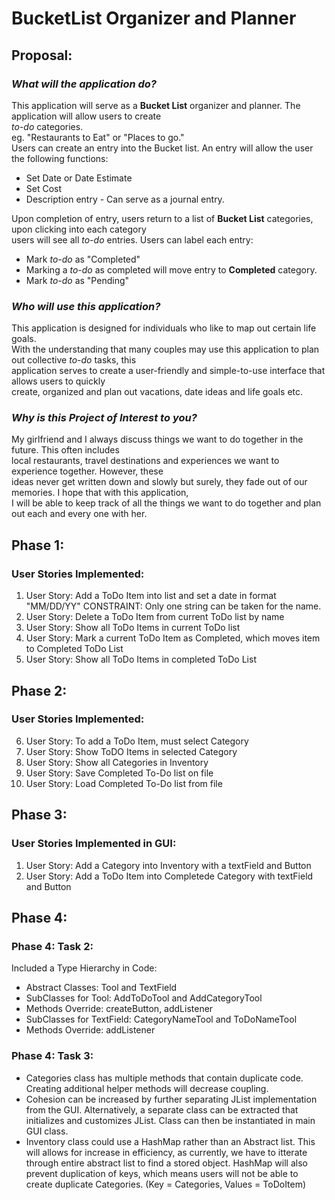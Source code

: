 # BucketList Organizer and Planner 

## Proposal: 

### *What will the application do?*

This application will serve as a **Bucket List** organizer and planner. The application will allow users to create  
*to-do* categories.  
eg. "Restaurants to Eat" or "Places to go."  
Users can create an entry into the Bucket list. An entry will allow the user the following functions:  
* Set Date or Date Estimate 
* Set Cost
* Description entry - Can serve as a journal entry.  

Upon completion of entry, users return to a list of **Bucket List** categories, upon clicking into each category  
users will see all *to-do* entries. 
Users can label each entry:   
* Mark *to-do* as "Completed"
 * Marking a *to-do* as completed will move entry to **Completed** category.  
* Mark *to-do* as "Pending" 


### *Who will use this application?*  

This application is designed for individuals who like to map out certain life goals.  
With the understanding that many couples may use this application to plan out collective *to-do* tasks, this  
application serves to create a user-friendly and simple-to-use interface that allows users to quickly  
create, organized and plan out vacations, date ideas and life goals etc.  

### *Why is this Project of Interest to you?* 

My girlfriend and I always discuss things we want to do together in the future. This often includes  
local restaurants, travel destinations and experiences we want to experience together. However, these  
ideas never get written down and slowly but surely, they fade out of our memories. I hope that with this application,  
I will be able to keep track of all the things we want to do together and plan out each and every one with her. 

## Phase 1: 

### User Stories Implemented:  
1. User Story: Add a ToDo Item into list and set a date in format "MM/DD/YY"
CONSTRAINT: Only one string can be taken for the name. 
2. User Story: Delete a ToDo Item from current ToDo list by name 
3. User Story: Show all ToDo Items in current ToDo list 
4. User Story: Mark a current ToDo Item as Completed, which moves item to Completed ToDo List
5. User Story: Show all ToDo Items in completed ToDo List 

## Phase 2: 

### User Stories Implemented: 
6. User Story: To add a ToDo Item, must select Category  
7. User Story: Show ToDO Items in selected Category 
8. User Story: Show all Categories in Inventory
9. User Story: Save Completed To-Do list on file 
10. User Story: Load Completed To-Do list from file 

## Phase 3:

### User Stories Implemented in GUI: 
1. User Story: Add a Category into Inventory with a textField and Button
2. User Story: Add a ToDo Item into Completede Category with textField and Button 

## Phase 4:

### Phase 4: Task 2: 

Included a Type Hierarchy in Code:  
* Abstract Classes: Tool and TextField  
* SubClasses for Tool: AddToDoTool and AddCategoryTool  
* Methods Override: createButton, addListener
* SubClasses for TextField: CategoryNameTool and ToDoNameTool 
* Methods Override: addListener 

### Phase 4: Task 3:  
* Categories class has multiple methods that contain duplicate code. 
Creating additional helper methods will decrease coupling.  
* Cohesion can be increased by further separating JList implementation from the GUI.
Alternatively, a separate class can be extracted that initializes and customizes JList. 
Class can then be instantiated in main GUI class. 
* Inventory class could use a HashMap rather than an Abstract list. This will allows for 
increase in efficiency, as currently, we have to itterate through entire abstract list to find
a stored object. HashMap will also prevent duplication of keys, which means users will not be
able to create duplicate Categories. (Key = Categories, Values = ToDoItem)
